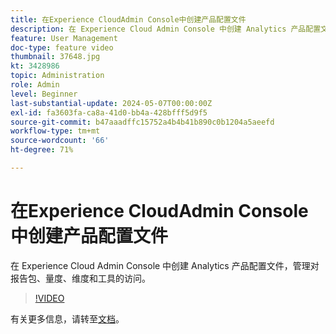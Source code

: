 ```yaml
---
title: 在Experience CloudAdmin Console中创建产品配置文件
description: 在 Experience Cloud Admin Console 中创建 Analytics 产品配置文件，管理对报告包、量度、维度和工具的访问。
feature: User Management
doc-type: feature video
thumbnail: 37648.jpg
kt: 3428986
topic: Administration
role: Admin
level: Beginner
last-substantial-update: 2024-05-07T00:00:00Z
exl-id: fa3603fa-ca8a-41d0-bb4a-428bfff5d9f5
source-git-commit: b47aaadffc15752a4b4b41b890c0b1204a5aeefd
workflow-type: tm+mt
source-wordcount: '66'
ht-degree: 71%

---
```


# 在Experience CloudAdmin Console中创建产品配置文件

在 Experience Cloud Admin Console 中创建 Analytics 产品配置文件，管理对报告包、量度、维度和工具的访问。

>[!VIDEO](https://video.tv.adobe.com/v/3448817/?learn=on&captions=chi_hans)

有关更多信息，请转至[文档](https://experienceleague.adobe.com/zh-hans/docs/analytics/admin/admin-console/permissions/product-profile)。
